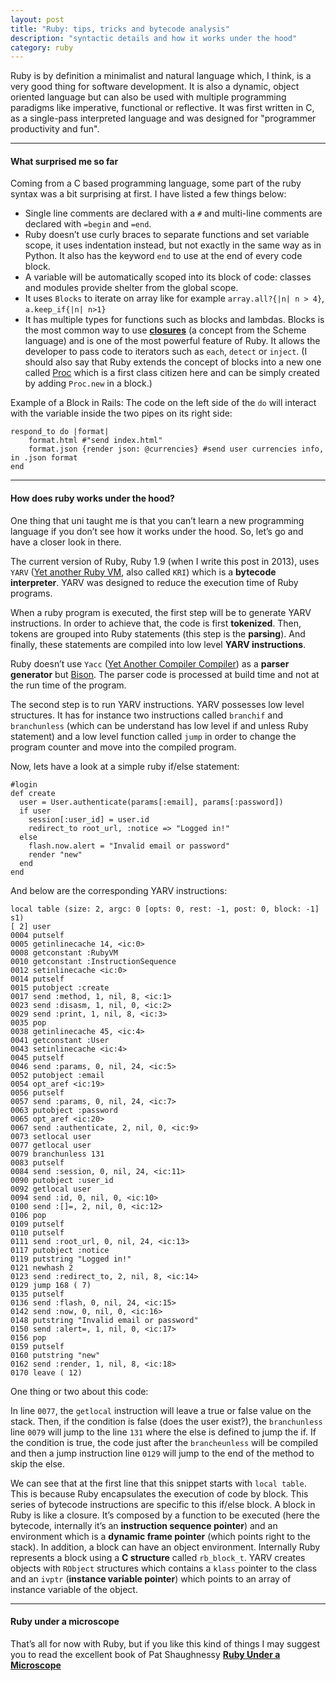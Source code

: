 ```yaml
---
layout: post
title: "Ruby: tips, tricks and bytecode analysis"
description: "syntactic details and how it works under the hood"
category: ruby
---
```



Ruby is by definition a minimalist and natural language which, I think, is a very good thing for software development. It is also a dynamic, object oriented language but can also be used with multiple programming paradigms like imperative, functional or reflective. It was first written in C, as a single-pass interpreted language and was designed for "programmer productivity and fun".

* * *

#### What surprised me so far

Coming from a C based programming language, some part of the ruby syntax was a bit surprising at first. I have listed a few things below:

- Single line comments are declared with a `#` and multi-line comments are declared with `=begin` and `=end`.
- Ruby doesn’t use curly braces to separate functions and set variable scope, it uses indentation instead, but not exactly in the same way as in Python. It also has the keyword `end` to use at the end of every code block.
- A variable will be automatically scoped into its block of code: classes and modules provide shelter from the global scope.
- It uses `Blocks` to iterate on array like for example `array.all?{|n| n > 4}`, `a.keep_if{|n| n>1}`
- It has multiple types for functions such as blocks and lambdas. Blocks is the most common way to use <a href="http://www.skorks.com/2010/05/closures-a-simple-explanation-using-ruby/" title="skorks.com/2010/05/closures-a-simple-explanation-using-ruby/" target="_blank"><strong>closures</strong></a> (a concept from the Scheme language) and is one of the most powerful feature of Ruby. It allows the developer to pass code to iterators such as `each`, `detect` or `inject`. (I should also say that Ruby extends the concept of blocks into a new one called <a href="http://www.ruby-doc.org/core-1.9.3/Proc.html" title="ruby-doc.org/core-1.9.3/Proc.html" target="_blank">Proc</a> which is a first class citizen here and can be simply created by adding `Proc.new` in a block.)

Example of a Block in Rails: The code on the left side of the `do` will interact with the variable inside the two pipes on its right side:

```
respond_to do |format|
    format.html #"send index.html"
    format.json {render json: @currencies} #send user currencies info, in .json format
end
```

* * *

#### How does ruby works under the hood?

One thing that uni taught me is that you can’t learn a new programming language if you don’t see how it works under the hood. So, let’s go and have a closer look in there.

The current version of Ruby, Ruby 1.9 (when I write this post in 2013), uses `YARV` (<a href="http://en.wikipedia.org/wiki/YARV" title="wikipedia.org/wiki/YARV" target="_blank">Yet another Ruby VM</a>, also called `KRI`) which is a **bytecode interpreter**. YARV was designed to reduce the execution time of Ruby programs.

When a ruby program is executed, the first step will be to generate YARV instructions. In order to achieve that, the code is first **tokenized**. Then, tokens are grouped into Ruby statements (this step is the **parsing**). And finally, these statements are compiled into low level **YARV instructions**.

Ruby doesn’t use `Yacc` (<a href="http://en.wikipedia.org/wiki/Yacc" title="wikipedia.org/wiki/Yacc" target="_blank">Yet Another Compiler Compiler</a>) as a **parser generator** but <a href="http://en.wikipedia.org/wiki/GNU_bison" title="wikipedia.org/wiki/GNU_bison" target="_blank">Bison</a>. The parser code is processed at build time and not at the run time of the program.

The second step is to run YARV instructions. YARV possesses low level structures. It has for instance two instructions called `branchif` and `branchunless` (which can be understand has low level if and unless Ruby statement) and a low level function called `jump` in order to change the program counter and move into the compiled program.

Now, lets have a look at a simple ruby if/else statement:

```
#login
def create
  user = User.authenticate(params[:email], params[:password])
  if user
    session[:user_id] = user.id
    redirect_to root_url, :notice => "Logged in!"
  else
    flash.now.alert = "Invalid email or password"
    render "new"
  end
end
```

And below are the corresponding YARV instructions:

```
local table (size: 2, argc: 0 [opts: 0, rest: -1, post: 0, block: -1] s1)
[ 2] user
0004 putself
0005 getinlinecache 14, <ic:0>
0008 getconstant :RubyVM
0010 getconstant :InstructionSequence
0012 setinlinecache <ic:0>
0014 putself
0015 putobject :create
0017 send :method, 1, nil, 8, <ic:1>
0023 send :disasm, 1, nil, 0, <ic:2>
0029 send :print, 1, nil, 8, <ic:3>
0035 pop
0038 getinlinecache 45, <ic:4>
0041 getconstant :User
0043 setinlinecache <ic:4>
0045 putself
0046 send :params, 0, nil, 24, <ic:5>
0052 putobject :email
0054 opt_aref <ic:19>
0056 putself
0057 send :params, 0, nil, 24, <ic:7>
0063 putobject :password
0065 opt_aref <ic:20>
0067 send :authenticate, 2, nil, 0, <ic:9>
0073 setlocal user
0077 getlocal user
0079 branchunless 131
0083 putself
0084 send :session, 0, nil, 24, <ic:11>
0090 putobject :user_id
0092 getlocal user
0094 send :id, 0, nil, 0, <ic:10>
0100 send :[]=, 2, nil, 0, <ic:12>
0106 pop
0109 putself
0110 putself
0111 send :root_url, 0, nil, 24, <ic:13>
0117 putobject :notice
0119 putstring "Logged in!"
0121 newhash 2
0123 send :redirect_to, 2, nil, 8, <ic:14>
0129 jump 168 ( 7)
0135 putself
0136 send :flash, 0, nil, 24, <ic:15>
0142 send :now, 0, nil, 0, <ic:16>
0148 putstring "Invalid email or password"
0150 send :alert=, 1, nil, 0, <ic:17>
0156 pop
0159 putself
0160 putstring "new"
0162 send :render, 1, nil, 8, <ic:18>
0170 leave ( 12)
```

One thing or two about this code:

In line `0077`, the `getlocal` instruction will leave a true or false value on the stack. Then, if the condition is false (does the user exist?), the `branchunless` line `0079` will jump to the line `131` where the else is defined to jump the if. If the condition is true, the code just after the `brancheunless` will be compiled and then a jump instruction line `0129` will jump to the end of the method to skip the else.

We can see that at the first line that this snippet starts with `local table`. This is because Ruby encapsulates the execution of code by block. This series of bytecode instructions are specific to this if/else block. A block in Ruby is like a closure. It’s composed by a function to be executed (here the bytecode, internally it’s an **instruction sequence pointer**) and an environment which is a **dynamic frame pointer** (which points right to the stack).
In addition, a block can have an object environment. Internally Ruby represents a block using a **C structure** called `rb_block_t`. YARV creates objects with `RObject` structures which contains a `klass` pointer to the class and an `ivptr` (**instance variable pointer**) which points to an array of instance variable of the object.

* * *

#### Ruby under a microscope

That’s all for now with Ruby, but if you like this kind of things I may suggest you to read the excellent book of Pat Shaughnessy
<a href="http://patshaughnessy.net/ruby-under-a-microscope" title="patshaughnessy.net/ruby-under-a-microscope" target="_blank"><strong>Ruby Under a Microscope</strong></a>
